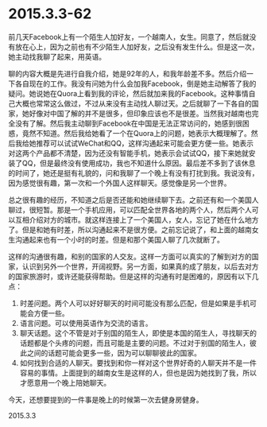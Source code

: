 2015.3.3-62
=============
前几天Facebook上有一个陌生人加好友，一个越南人，女生。同意了，然后就没有放在心上，因为之前也有不少陌生人加好友，之后没有发生什么。但是这一次，她主动找我聊了起来，用英语。

聊的内容大概是先进行自我介绍，她是92年的人，和我年龄差不多。然后介绍一下各自现在的工作。我没有问她为什么会加我Facebook，倒是她主动解答了我的疑问。她说她在Quora上看到我的评论，然后就加来我的Facebook。这种事情自己大概也常常这么做过，不过从来没有主动找人聊过天。之后就聊了一下各自的国家，她好像对中国了解的并不是很多，但印象应该也不是很差。当然我对越南也完全没有了解。然后我主动聊到Facebook在中国是无法正常访问的，她感到很困惑，竟然不知道。然后我给她看了一个在Quora上的问题，她表示大概理解了。然后我给她推荐可以试试WeChat和QQ，这样沟通起来可能会更方便一些。她表示对这两个产品都不清楚，因为还没有智能手机，她表示会试试QQ，接下来她就安装了QQ，但是最终没有使用成功，我也不知道什么原因。最后差不多到了该休息的时间了，她还是挺有礼貌的，问和我聊了一个晚上有没有打扰到我。我说没有，因为感觉很有趣，第一次和一个外国人这样聊天。感觉像是另一个世界。

总之很有趣的经历，不知道之后是否还能和她继续聊下去。之前还有和一个美国人聊过，很短暂。那是一个手机应用，可以匹配全世界各地的两个人，然后两个人可以互相介绍对方的城市。就这样连接上了一个美国人，女人，忘记了她在什么地方了。但是和她有时差，所以沟通起来不是很方便。之前忘记说了，和上面的越南女生沟通起来也有一个小时的时差。但是和那个美国人聊了几次就断了。

这样的沟通很有趣，和别的国家的人交友。这样一方面可以真实的了解到对方的国家，认识到另外一个世界，开阔视野。另一方面，如果真的成了朋友，以后去对方的国家旅游时，或许还能获得帮助。但是这样的沟通有时是困难的，原因有以下几点：

1. 时差问题。两个人可以好好聊天的时间可能没有那么匹配，但是如果是手机可能会方便一些。
2. 语言问题。可以使用英语作为交流的语言。
3. 聊天话题。这个不管是对于别国的陌生人，即使是本国的陌生人，寻找聊天的话题都是个头疼的问题，而且可能是主要的问题。不过对于别国的陌生人，彼此之间的话题可能会更多一些，因为可以聊聊彼此的国家。
4. 如何找到合适的人聊天。要找到和你一样对这个世界好奇的人聊天并不是一件容易的事情。上面提到的越南女生是这样的人，但也是因为她找到了我，所以才愿意用一个晚上陪她聊天。

今天，还想要提到的一件事是晚上的时候第一次去健身房健身。


2015.3.3